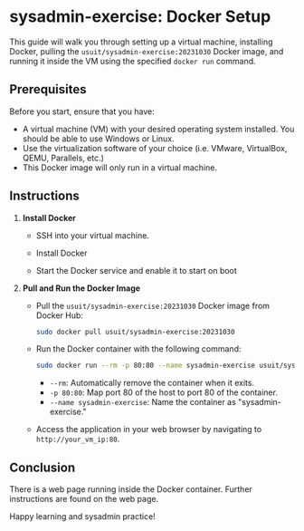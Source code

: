# sysadmin-exercise: Docker Setup

This guide will walk you through setting up a virtual machine, installing Docker, pulling the `usuit/sysadmin-exercise:20231030` Docker image, and running it inside the VM using the specified `docker run` command.

## Prerequisites

Before you start, ensure that you have:

- A virtual machine (VM) with your desired operating system installed.  You should be able to use Windows or Linux.
- Use the virtualization software of your choice (i.e. VMware, VirtualBox, QEMU, Parallels, etc.)
- This Docker image will only run in a virtual machine.

## Instructions

1. **Install Docker**

   - SSH into your virtual machine.

   - Install Docker

   - Start the Docker service and enable it to start on boot

2. **Pull and Run the Docker Image**

   - Pull the `usuit/sysadmin-exercise:20231030` Docker image from Docker Hub:

     ```bash
     sudo docker pull usuit/sysadmin-exercise:20231030
     ```

   - Run the Docker container with the following command:

     ```bash
     sudo docker run --rm -p 80:80 --name sysadmin-exercise usuit/sysadmin-exercise:20231030
     ```

     - `--rm`: Automatically remove the container when it exits.
     - `-p 80:80`: Map port 80 of the host to port 80 of the container.
     - `--name sysadmin-exercise`: Name the container as "sysadmin-exercise."

   - Access the application in your web browser by navigating to `http://your_vm_ip:80`.

## Conclusion

There is a web page running inside the Docker container.  Further instructions are found on the web page.

Happy learning and sysadmin practice!
